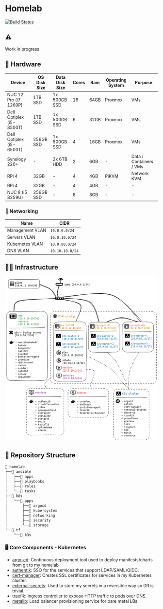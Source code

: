 # Homelab

[![Build Status](https://drone.k8s.sbbh.cloud/api/badges/sysadm/homelab/status.svg)](https://drone.k8s.sbbh.cloud/sysadm/homelab)

## ⚠️

Work in progress

## 🔧 Hardware

| Device                      | OS Disk Size | Data Disk Size         | Cores | Ram  | Operating System | Purpose                 |
|-----------------------------|--------------|------------------------|-------|------|------------------|-------------------------|
| NUC 12 Pro (i7 1260P)       | 1TB SSD      | 1x 500GB SSD           | 16    | 64GB | Proxmox          | VMs                     |
| Dell Optiplex (i5-8500T)    | 1TB SSD      | 1x 500GB SSD           | 6     | 32GB | Proxmox          | VMs                     |
| Dell Optiplex (i5-6500T)    | 256GB SSD    | 1x 500GB SSD           | 4     | 16GB | Proxmox          | VMs                     |
| Synology 220+               | -            | 2x 6TB HDD             | 2     | 6GB  | -                | Data / Containers / VMs |
| RPi 4                       | 32GB         | -                      | 4     | 4GB  | PiKVM            | Network KVM                     |
| RPi 4                       | 32GB         | -                      | 4     | 4GB  | -                | -                       |
| NUC 8 (i5 8259U)            | 256GB SSD    | -                      | 8     | 8GB  | -                | -                       |

### 📶 Networking

| Name                                          | CIDR           |
|-----------------------------------------------|----------------|
| Management VLAN                               | `10.0.0.0/24`  |
| Servers VLAN                                  | `10.0.10.0/24` |
| Kubernetes VLAN                               | `10.0.80.0/24` |
| DNS VLAN                                      | `10.10.10.0/24`|

## 👨‍🎨 Infrastructure

![Infrastructure](homelab.png)

## 📂 Repository Structure

```text
📁 homelab
├──📁 ansible
│   ├──📁 apps
│   ├──📁 playbooks
│   ├──📁 roles
│   └──📁 tasks
├──📁 k8s
│   └──📁 apps
│       ├──📁 argocd
│       ├──📁 kube-system
│       ├──📁 networking
│       ├──📁 security
│       └──📁 storage
└──📁 tf
    └──📁 k3s
```

### 🖥️ Core Components - Kubernetes

- [argo-cd](https://argo-cd.readthedocs.io/en/stable/): Continuous deployment tool used to deploy manifests/charts from git to my homelab
- [authentik](https://goauthentik.io/): SSO for the services that support LDAP/SAML/OIDC.
- [cert-manager](https://cert-manager.io/docs/): Creates SSL certificates for services in my Kubernetes cluster.
- [external-secrets](https://external-secrets.io/main/): Used to store my secrets in a reversible way so DR is trivial.
- [traefik](https://github.com/traefik/traefik/): Ingress controller to expose HTTP traffic to pods over DNS.
- [metallb](https://metallb.universe.tf/): Load balancer provisioning service for bare metal LBs

